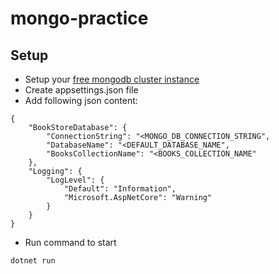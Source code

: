 # mongo-practice

## Setup
- Setup your [free mongodb cluster instance](https://account.mongodb.com/account/login)
- Create appsettings.json file
- Add following json content:
```code
{
    "BookStoreDatabase": {
        "ConnectionString": "<MONGO_DB_CONNECTION_STRING",
        "DatabaseName": "<DEFAULT_DATABASE_NAME",
        "BooksCollectionName": "<BOOKS_COLLECTION_NAME"
    },
    "Logging": {
        "LogLevel": {
            "Default": "Information",
            "Microsoft.AspNetCore": "Warning"
        }
    }
}
```
- Run command to start
```
dotnet run
```
